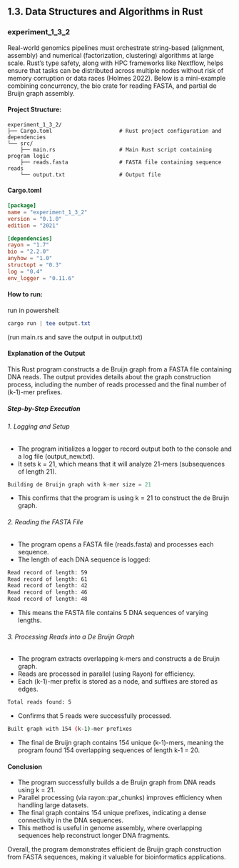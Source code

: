 ## 1.3. Data Structures and Algorithms in Rust

### experiment_1_3_2

Real-world genomics pipelines must orchestrate string-based (alignment, assembly) and numerical (factorization, clustering) algorithms at large scale. Rust’s type safety, along with HPC frameworks like Nextflow, helps ensure that tasks can be distributed across multiple nodes without risk of memory corruption or data races (Holmes 2022). Below is a mini-example combining concurrency, the bio crate for reading FASTA, and partial de Bruijn graph assembly.

#### Project Structure:

```plaintext
experiment_1_3_2/
├── Cargo.toml                     # Rust project configuration and dependencies
└── src/
    ├── main.rs                    # Main Rust script containing program logic
    ├── reads.fasta                # FASTA file containing sequence reads
    └── output.txt                 # Output file
```

#### Cargo.toml

```toml
[package]
name = "experiment_1_3_2"
version = "0.1.0"
edition = "2021"

[dependencies]
rayon = "1.7"
bio = "2.2.0"
anyhow = "1.0"
structopt = "0.3"
log = "0.4"
env_logger = "0.11.6"
```

#### How to run:

run in powershell:

```powershell
cargo run | tee output.txt
```

(run main.rs and save the output in output.txt)
  

#### Explanation of the Output
This Rust program constructs a de Bruijn graph from a FASTA file containing DNA reads. The output provides details about the graph construction process, including the number of reads processed and the final number of (k-1)-mer prefixes.

##### Step-by-Step Execution

###### 1. Logging and Setup

* The program initializes a logger to record output both to the console and a log file (output_new.txt).
* It sets k = 21, which means that it will analyze 21-mers (subsequences of length 21).

```rust
Building de Bruijn graph with k-mer size = 21
```

* This confirms that the program is using k = 21 to construct the de Bruijn graph.

###### 2. Reading the FASTA File

* The program opens a FASTA file (reads.fasta) and processes each sequence.
* The length of each DNA sequence is logged:

```sh
Read record of length: 59
Read record of length: 61
Read record of length: 42
Read record of length: 46
Read record of length: 48
```

* This means the FASTA file contains 5 DNA sequences of varying lengths.

###### 3. Processing Reads into a De Bruijn Graph

* The program extracts overlapping k-mers and constructs a de Bruijn graph.
* Reads are processed in parallel (using Rayon) for efficiency.
* Each (k-1)-mer prefix is stored as a node, and suffixes are stored as edges.

```sh
Total reads found: 5
```

* Confirms that 5 reads were successfully processed.

```sh
Built graph with 154 (k-1)-mer prefixes
```

* The final de Bruijn graph contains 154 unique (k-1)-mers, meaning the program found 154 overlapping sequences of length k-1 = 20.
  
#### Conclusion
* The program successfully builds a de Bruijn graph from DNA reads using k = 21.
* Parallel processing (via rayon::par_chunks) improves efficiency when handling large datasets.
* The final graph contains 154 unique prefixes, indicating a dense connectivity in the DNA sequences.
* This method is useful in genome assembly, where overlapping sequences help reconstruct longer DNA fragments.

Overall, the program demonstrates efficient de Bruijn graph construction from FASTA sequences, making it valuable for bioinformatics applications.

